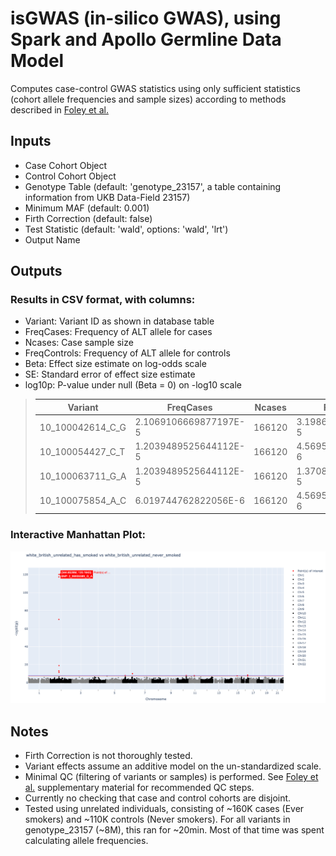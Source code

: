 # isGWAS (in-silico GWAS), using Spark and Apollo Germline Data Model

Computes case-control GWAS statistics using only sufficient statistics (cohort allele frequencies and sample sizes)
according to methods described in [Foley et al.](https://www.biorxiv.org/content/10.1101/2023.07.21.550074v3.full.pdf)

## Inputs
- Case Cohort Object
- Control Cohort Object
- Genotype Table (default: 'genotype_23157', a table containing information from UKB Data-Field 23157)
- Minimum MAF (default: 0.001)
- Firth Correction (default: false)
- Test Statistic (default: 'wald', options: 'wald', 'lrt')
- Output Name

## Outputs
### Results in CSV format, with columns:
- Variant: Variant ID as shown in database table
- FreqCases: Frequency of ALT allele for cases
- Ncases: Case sample size
- FreqControls: Frequency of ALT allele for controls
- Beta: Effect size estimate on log-odds scale
- SE: Standard error of effect size estimate
- log10p: P-value under null (Beta = 0) on -log10 scale

> | Variant | FreqCases | Ncases | FreqControls | Ncontrols | Beta | SE | log10p |
> |---------|-----------|--------|--------------|-----------|------|----|--------|
> | 10_100042614_C_G | 2.1069106669877197E-5 | 166120 | 3.1986547372076655E-5 | 109421 | -0.41751897 | 0.53453046 | 0.5010114 |
> | 10_100054427_C_T | 1.2039489525644112E-5 | 166120 | 4.5695067674395226E-6 | 109421 | 0.9687953 | 1.1180387 | 0.7567811 |
> | 10_100063711_G_A | 1.2039489525644112E-5 | 166120 | 1.3708520302318569E-5 | 109421 | -0.1298272 | 0.76376766 | 0.08416714 |
> | 10_100075854_A_C | 6.019744762822056E-6 | 166120 | 4.5695067674395226E-6 | 109421 | 0.27564105 | 1.2247481 | 0.12073011 |

### Interactive Manhattan Plot:

![Manhattan Plot](manhattan.png)

## Notes
- Firth Correction is not thoroughly tested.
- Variant effects assume an additive model on the un-standardized scale.
- Minimal QC (filtering of variants or samples) is performed. See [Foley et al.](https://www.biorxiv.org/content/10.1101/2023.07.21.550074v3.full.pdf) supplementary material for recommended QC steps.
- Currently no checking that case and control cohorts are disjoint.
- Tested using unrelated individuals, consisting of ~160K cases (Ever smokers) and ~110K controls (Never smokers). For all variants in genotype_23157 (~8M), this ran for ~20min. Most of that time was spent calculating allele frequencies.



